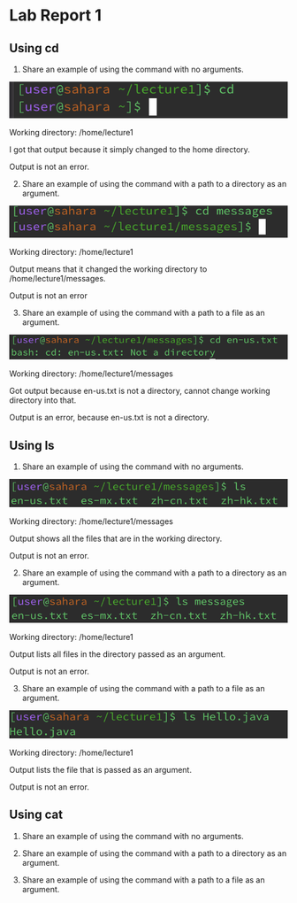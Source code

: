 # Lab Report 1

## Using cd

1. Share an example of using the command with no arguments.

![Image](screenshots/cd_no_args.png)

Working directory: /home/lecture1

I got that output because it simply changed to the home directory.

Output is not an error.

2. Share an example of using the command with a path to a directory as an argument.

![Image](screenshots/cd_messages.png)

Working directory: /home/lecture1

Output means that it changed the working directory to /home/lecture1/messages.

Output is not an error

3. Share an example of using the command with a path to a file as an argument.

![Image](screenshots/cd_file.png)

Working directory: /home/lecture1/messages

Got output because en-us.txt is not a directory, cannot change working directory into that.

Output is an error, because en-us.txt is not a directory.


## Using ls

1. Share an example of using the command with no arguments.

![Image](screenshots/ls_no_args.png)

Working directory: /home/lecture1/messages

Output shows all the files that are in the working directory.

Output is not an error.

2. Share an example of using the command with a path to a directory as an argument.

![Image](screenshots/ls_directory.png)

Working directory: /home/lecture1

Output lists all files in the directory passed as an argument.

Output is not an error.

3. Share an example of using the command with a path to a file as an argument.

![Image](screenshots/ls_file.png)

Working directory: /home/lecture1

Output lists the file that is passed as an argument.

Output is not an error.


## Using cat

1. Share an example of using the command with no arguments.


2. Share an example of using the command with a path to a directory as an argument.


3. Share an example of using the command with a path to a file as an argument.
